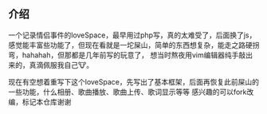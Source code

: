 ## 介绍
一个记录情侣事件的loveSpace，最早用过php写，真的太难受了，后面换了js，感觉能丰富些功能了，但现在看就是一坨屎山，简单的东西想复杂，能走之路硬拐弯，hahahah，但那都是几年前写的玩意了，
想当时熬夜用vim编辑器纯手敲出来的，真滴佩服我自己🐮。

现在有空想着重写下这个loveSpace，先写出了基本框架，后面再恢复此前屎山的一些功能，什么相册、歌曲播放、歌曲上传、歌词显示等等
感兴趣的可以fork改编，标记本仓库谢谢